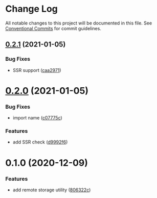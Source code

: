 # Change Log

All notable changes to this project will be documented in this file.
See [Conventional Commits](https://conventionalcommits.org) for commit guidelines.

## [0.2.1](https://github.com/DavidWells/analytics/compare/@analytics/remote-storage-utils@0.2.0...@analytics/remote-storage-utils@0.2.1) (2021-01-05)


### Bug Fixes

* SSR support ([caa2971](https://github.com/DavidWells/analytics/commit/caa2971))





# [0.2.0](https://github.com/DavidWells/analytics/compare/@analytics/remote-storage-utils@0.1.0...@analytics/remote-storage-utils@0.2.0) (2021-01-05)


### Bug Fixes

* import name ([c07775c](https://github.com/DavidWells/analytics/commit/c07775c))


### Features

* add SSR check ([d9992f6](https://github.com/DavidWells/analytics/commit/d9992f6))





# 0.1.0 (2020-12-09)


### Features

* add remote storage utility ([806322c](https://github.com/DavidWells/analytics/commit/806322c))
